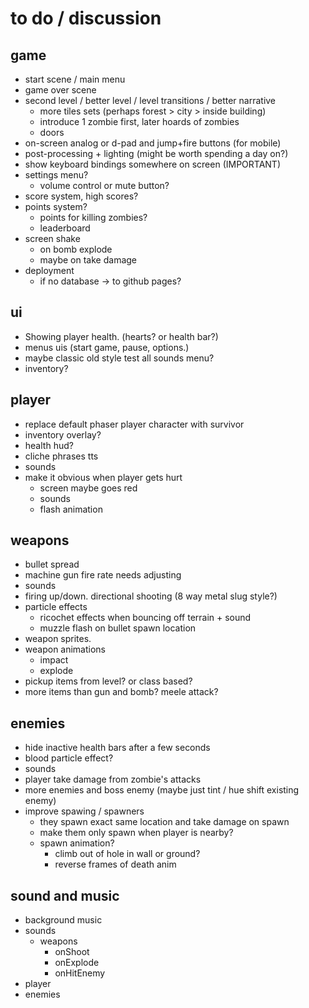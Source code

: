 # to do / discussion

## game

- start scene / main menu
- game over scene
- second level / better level / level transitions / better narrative
  - more tiles sets (perhaps forest > city > inside building)
  - introduce 1 zombie first, later hoards of zombies
  - doors
- on-screen analog or d-pad and jump+fire buttons (for mobile)
- post-processing + lighting (might be worth spending a day on?)
- show keyboard bindings somewhere on screen (IMPORTANT)
- settings menu?
  - volume control or mute button?
- score system, high scores?
- points system? 
  - points for killing zombies?
  -  leaderboard
- screen shake
  - on bomb explode
  - maybe on take damage
- deployment
  - if no database -> to github pages?


## ui

- Showing player health. (hearts? or health bar?)
- menus uis (start game, pause, options.)
- maybe classic old style test all sounds menu? 
- inventory?


## player

- replace default phaser player character with survivor
- inventory overlay?
- health hud?
- cliche phrases tts
- sounds
- make it obvious when player gets hurt
  - screen maybe goes red
  - sounds 
  - flash animation 


## weapons

- bullet spread
- machine gun fire rate needs adjusting
- sounds
- firing up/down. directional shooting (8 way metal slug style?)
- particle effects
  - ricochet effects when bouncing off terrain + sound
  - muzzle flash on bullet spawn location
- weapon sprites.
- weapon animations
  - impact 
  - explode
- pickup items from level? or class based?
- more items than gun and bomb? meele attack?


## enemies

- hide inactive health bars after a few seconds
- blood particle effect?
- sounds
- player take damage from zombie's attacks
- more enemies and boss enemy (maybe just tint / hue shift existing enemy)
- improve spawing / spawners
  - they spawn exact same location and take damage on spawn
  - make them only spawn when player is nearby?
  - spawn animation?
    - climb out of hole in wall or ground?
    - reverse frames of death anim


## sound and music

- background music
- sounds
  - weapons 
    - onShoot
    - onExplode
    - onHitEnemy
- player 
- enemies
